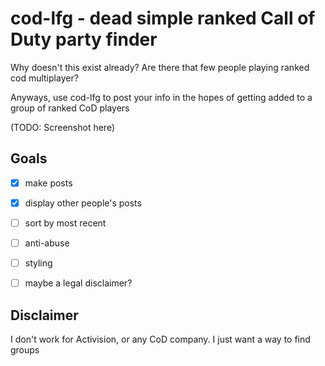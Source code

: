 # cod-lfg - dead simple ranked Call of Duty party finder

Why doesn't this exist already? Are there that few people playing ranked cod multiplayer?

Anyways, use cod-lfg to post your info in the hopes of getting added to a group of ranked CoD players

(TODO: Screenshot here)

## Goals

- [x] make posts
- [x] display other people's posts
- [ ] sort by most recent
- [ ] anti-abuse
- [ ] styling
- [ ] maybe a legal disclaimer?


## Disclaimer

I don't work for Activision, or any CoD company. I just want a way to find groups